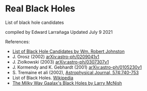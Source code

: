 # Real Black Holes

List of black hole candidates


compiled by Edward Larrañaga 
Updated July 9 2021


References:
- [List of Black Hole Candidates by Wm. Robert Johnston](http://www.johnstonsarchive.net/relativity/bhctable.html)
- J. Orosz (2002) [arXiv:astro-ph/0209041v1](https://arxiv.org/abs/astro-ph/0209041)
- J. Ziolkowski (2003) [arXiv:astro-ph/0307307v1](https://arxiv.org/abs/astro-ph/0307307)
- J. Kormendy and K. Gebhardt (2001) [arXiv:astro-ph/0105230v1](https://arxiv.org/abs/astro-ph/0105230)
- S. Tremaine et ali (2002), [Astrophysical Journal, 574:740-753](https://arxiv.org/abs/astro-ph/0203468)
- List of Black Holes. [Wikipedia](https://en.wikipedia.org/wiki/List_of_black_holes)
- [The Milky Way Gaalax's Black Holes by Larry McNish](https://calgary.rasc.ca/blackholes.htm)
